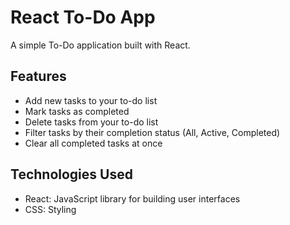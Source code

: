 # React To-Do App

A simple To-Do application built with React.

## Features

- Add new tasks to your to-do list
- Mark tasks as completed
- Delete tasks from your to-do list
- Filter tasks by their completion status (All, Active, Completed)
- Clear all completed tasks at once

## Technologies Used

- React: JavaScript library for building user interfaces
- CSS: Styling
